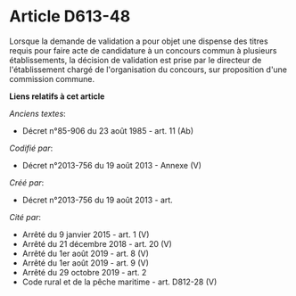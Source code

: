 # Article D613-48

Lorsque la demande de validation a pour objet une dispense des titres requis pour faire acte de candidature à un concours
commun à plusieurs établissements, la décision de validation est prise par le directeur de l'établissement chargé de
l'organisation du concours, sur proposition d'une commission commune.

**Liens relatifs à cet article**

_Anciens textes_:

  - Décret n°85-906 du 23 août 1985 - art. 11 (Ab)

_Codifié par_:

  - Décret n°2013-756 du 19 août 2013 -  Annexe (V)

_Créé par_:

  - Décret n°2013-756 du 19 août 2013 - art.

_Cité par_:

  - Arrêté du 9 janvier 2015 - art. 1 (V)
  - Arrêté du 21 décembre 2018 - art. 20 (V)
  - Arrêté du 1er août 2019 - art. 8 (V)
  - Arrêté du 1er août 2019 - art. 9 (V)
  - Arrêté du 29 octobre 2019 - art. 2
  - Code rural et de la pêche maritime - art. D812-28 (V)
